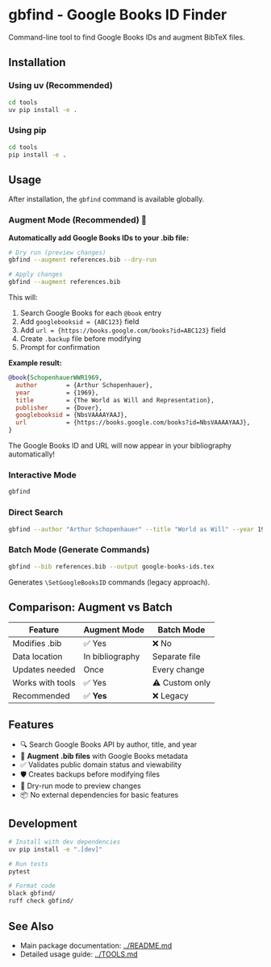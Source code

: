 # gbfind - Google Books ID Finder

Command-line tool to find Google Books IDs and augment BibTeX files.

## Installation

### Using uv (Recommended)

```bash
cd tools
uv pip install -e .
```

### Using pip

```bash
cd tools
pip install -e .
```

## Usage

After installation, the `gbfind` command is available globally.

### Augment Mode (Recommended) 🌟

**Automatically add Google Books IDs to your .bib file:**

```bash
# Dry run (preview changes)
gbfind --augment references.bib --dry-run

# Apply changes
gbfind --augment references.bib
```

This will:
1. Search Google Books for each `@book` entry
2. Add `googlebooksid = {ABC123}` field
3. Add `url = {https://books.google.com/books?id=ABC123}` field
4. Create `.backup` file before modifying
5. Prompt for confirmation

**Example result:**
```bibtex
@book{SchopenhauerWWR1969,
  author        = {Arthur Schopenhauer},
  year          = {1969},
  title         = {The World as Will and Representation},
  publisher     = {Dover},
  googlebooksid = {NbsVAAAAYAAJ},
  url           = {https://books.google.com/books?id=NbsVAAAAYAAJ},
}
```

The Google Books ID and URL will now appear in your bibliography automatically!

### Interactive Mode

```bash
gbfind
```

### Direct Search

```bash
gbfind --author "Arthur Schopenhauer" --title "World as Will" --year 1969 --key SchopenhauerWWR1969
```

### Batch Mode (Generate Commands)

```bash
gbfind --bib references.bib --output google-books-ids.tex
```

Generates `\SetGoogleBooksID` commands (legacy approach).

## Comparison: Augment vs Batch

| Feature | Augment Mode | Batch Mode |
|---------|--------------|------------|
| Modifies .bib | ✅ Yes | ❌ No |
| Data location | In bibliography | Separate file |
| Updates needed | Once | Every change |
| Works with tools | ✅ Yes | ⚠️ Custom only |
| Recommended | ✅ **Yes** | ❌ Legacy |

## Features

- 🔍 Search Google Books API by author, title, and year
- 📝 **Augment .bib files** with Google Books metadata
- ✅ Validates public domain status and viewability
- 🛡️ Creates backups before modifying files
- 🎯 Dry-run mode to preview changes
- 📦 No external dependencies for basic features

## Development

```bash
# Install with dev dependencies
uv pip install -e ".[dev]"

# Run tests
pytest

# Format code
black gbfind/
ruff check gbfind/
```

## See Also

- Main package documentation: [../README.md](../README.md)
- Detailed usage guide: [../TOOLS.md](../TOOLS.md)
